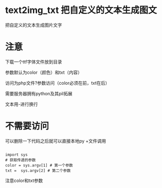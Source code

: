 # text2img_txt 把自定义的文本生成图文
把自定义的文本生成图片文字

# 注意
下载一个ttf字体文件放到目录

参数默认为color（颜色）和txt（内容）

访问为php文件?参数访问（color必须在前，txt在后）

需要服务器拥有python及其pil拓展

文本用-进行换行

# 不需要访问
可以删除一下代码之后就可以直接本地py +文件调用
<pre><code>
import sys
# 获取传递的参数
color = sys.argv[1] # 第一个参数
txt =  sys.argv[2] # 第二个参数
</code></pre>

注意color和txt参数
